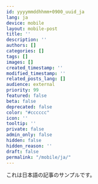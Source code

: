 ```yaml
---
id: yyyymmddhhmm+0900_uuid_ja
lang: ja
device: mobile
layout: mobile-post
title: ''
description: ''
authors: []
categories: []
tags: []
images: []
created_timestamp: ''
modified_timestamp: ''
related_posts_lang: []
audience: external
priority: 99
featured: false
beta: false
deprecated: false
color: "#cccccc"
icon: ''
tooltip: ''
private: false
admin_only: false
hidden: false
hidden_reason: ''
draft: false
permalink: "/mobile/ja/"
---
```


これは日本語の記事のサンプルです。

